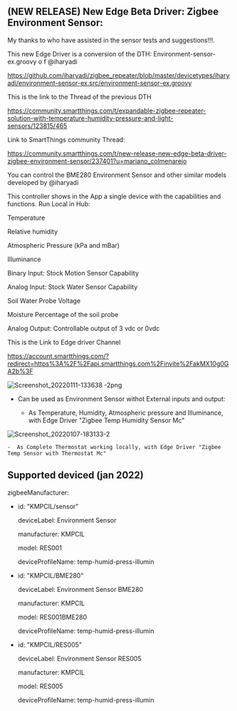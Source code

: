 ## (NEW RELEASE) New Edge Beta Driver: Zigbee Environment Sensor:

My thanks to who have assisted in the sensor tests and suggestions!!!.

This new Edge Driver is a conversion of the DTH: Environment-sensor-ex.groovy o f @iharyadi

https://github.com/iharyadi/zigbee_repeater/blob/master/devicetypes/iharyadi/environment-sensor-ex.src/environment-sensor-ex.groovy

This is the link to the Thread of the previous DTH

https://community.smartthings.com/t/expandable-zigbee-repeater-solution-with-temperature-humidity-pressure-and-light-sensors/123815/465

Link to SmartThings community Thread:

https://community.smartthings.com/t/new-release-new-edge-beta-driver-zigbee-environment-sensor/237401?u=mariano_colmenarejo

You can control the BME280 Environment Sensor and other similar models developed by @iharyadi

This controller shows in the App a single device with the capabilities and functions. Run Local in Hub:

Temperature

Relative humidity

Atmospheric Pressure (kPa and mBar)

Illuminance

Binary Input: Stock Motion Sensor Capability

Analog Input: Stock Water Sensor Capability

Soil Water Probe Voltage

Moisture Percentage of the soil probe

Analog Output: Controllable output of 3 vdc or 0vdc

This is the Link to Edge driver Channel

https://account.smartthings.com/?redirect=https%3A%2F%2Fapi.smartthings.com%2Finvite%2FakMX10g0GA2b%3F

![Screenshot_20220111-133638 -2png](https://user-images.githubusercontent.com/74271621/150535523-ceb1295b-d6cf-43d2-9fc4-4ec91190cee2.png)



- Can be used as Environment Sensor withot External inputs and output:

    -  As Temperature, Humidity, Atmospheric pressure and Illuminance, with Edge Driver "Zigbee Temp Humidity Sensor Mc"
    
![Screenshot_20220107-183133-2](https://user-images.githubusercontent.com/74271621/150535340-65674c3f-678e-4bfb-86d5-958b57716bf6.png)


    -  As Complete Thermostat working locally, with Edge Driver "Zigbee Temp Sensor with Thermostat Mc"
    



## Supported deviced (jan 2022)

zigbeeManufacturer:

  - id: "KMPCIL/sensor"

    deviceLabel: Environment Sensor

    manufacturer: KMPCIL

    model: RES001

    deviceProfileName: temp-humid-press-illumin

  - id: "KMPCIL/BME280"

    deviceLabel: Environment Sensor BME280

    manufacturer: KMPCIL

    model: RES001BME280

    deviceProfileName: temp-humid-press-illumin

  - id: "KMPCIL/RES005"

    deviceLabel: Environment Sensor RES005

    manufacturer: KMPCIL

    model: RES005
    
    deviceProfileName: temp-humid-press-illumin
